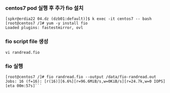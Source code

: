 ### centos7 pod 실행 후 추가 fio 설치
```
[spkr@erdia22 04.dz (dzb01:default)]$ k exec -it centos7 -- bash
[root@centos7 /]# yum -y install fio
Loaded plugins: fastestmirror, ovl
```

### fio script file 생성 
```
vi randread.fio
```

### fio 실행
```
[root@centos7 /]# fio randread.fio --output /data/fio-randread.out
Jobs: 16 (f=16): [r(16)][6.6%][r=96.6MiB/s,w=0KiB/s][r=24.7k,w=0 IOPS][eta 00m:57s]```
```
